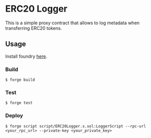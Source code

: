 # ERC20 Logger

This is a simple proxy contract that allows to log metadata when transferring ERC20 tokens.

## Usage

Install foundry [here](https://book.getfoundry.sh/getting-started/installation).

### Build

```shell
$ forge build
```

### Test

```shell
$ forge test
```

### Deploy

```shell
$ forge script script/ERC20Logger.s.sol:LoggerScript --rpc-url <your_rpc_url> --private-key <your_private_key>
```
